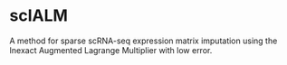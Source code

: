 # scIALM
A method for sparse scRNA-seq expression matrix imputation using the Inexact Augmented Lagrange Multiplier with low error.
